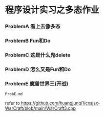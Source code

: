 # 程序设计实习之多态作业
### ProblemA 看上去像多态
### ProblemB Fun和Do
### ProblemC 这是什么鬼delete
### ProblemD 怎么又是Fun和Do
### ProblemE 魔兽世界三(开战)
`ProbE.md`

refer to https://github.com/huangjunqi1/cxsjsx-WarCraft/blob/main/WarCraft3.cpp